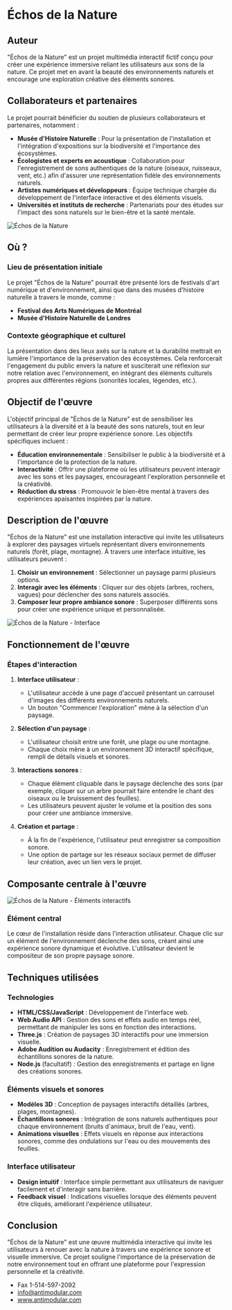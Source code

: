 # Échos de la Nature

## Auteur
"Échos de la Nature" est un projet multimédia interactif fictif conçu pour créer une expérience immersive reliant les utilisateurs aux sons de la nature. Ce projet met en avant la beauté des environnements naturels et encourage une exploration créative des éléments sonores.

## Collaborateurs et partenaires
Le projet pourrait bénéficier du soutien de plusieurs collaborateurs et partenaires, notamment :

- **Musée d'Histoire Naturelle** : Pour la présentation de l'installation et l'intégration d'expositions sur la biodiversité et l'importance des écosystèmes.
- **Écologistes et experts en acoustique** : Collaboration pour l'enregistrement de sons authentiques de la nature (oiseaux, ruisseaux, vent, etc.) afin d'assurer une représentation fidèle des environnements naturels.
- **Artistes numériques et développeurs** : Équipe technique chargée du développement de l'interface interactive et des éléments visuels.
- **Universités et instituts de recherche** : Partenariats pour des études sur l'impact des sons naturels sur le bien-être et la santé mentale.

![Échos de la Nature](image_url_placeholder)

## Où ?
### Lieu de présentation initiale
Le projet "Échos de la Nature" pourrait être présenté lors de festivals d'art numérique et d'environnement, ainsi que dans des musées d'histoire naturelle à travers le monde, comme :

- **Festival des Arts Numériques de Montréal**
- **Musée d'Histoire Naturelle de Londres**

### Contexte géographique et culturel
La présentation dans des lieux axés sur la nature et la durabilité mettrait en lumière l'importance de la préservation des écosystèmes. Cela renforcerait l'engagement du public envers la nature et susciterait une réflexion sur notre relation avec l'environnement, en intégrant des éléments culturels propres aux différentes régions (sonorités locales, légendes, etc.).

## Objectif de l'œuvre
L'objectif principal de "Échos de la Nature" est de sensibiliser les utilisateurs à la diversité et à la beauté des sons naturels, tout en leur permettant de créer leur propre expérience sonore. Les objectifs spécifiques incluent :

- **Éducation environnementale** : Sensibiliser le public à la biodiversité et à l'importance de la protection de la nature.
- **Interactivité** : Offrir une plateforme où les utilisateurs peuvent interagir avec les sons et les paysages, encourageant l'exploration personnelle et la créativité.
- **Réduction du stress** : Promouvoir le bien-être mental à travers des expériences apaisantes inspirées par la nature.

## Description de l'œuvre
"Échos de la Nature" est une installation interactive qui invite les utilisateurs à explorer des paysages virtuels représentant divers environnements naturels (forêt, plage, montagne). À travers une interface intuitive, les utilisateurs peuvent :

1. **Choisir un environnement** : Sélectionner un paysage parmi plusieurs options.
2. **Interagir avec les éléments** : Cliquer sur des objets (arbres, rochers, vagues) pour déclencher des sons naturels associés.
3. **Composer leur propre ambiance sonore** : Superposer différents sons pour créer une expérience unique et personnalisée.

![Échos de la Nature - Interface](image_url_placeholder)

## Fonctionnement de l'œuvre
### Étapes d'interaction
1. **Interface utilisateur** : 
   - L'utilisateur accède à une page d'accueil présentant un carrousel d'images des différents environnements naturels.
   - Un bouton "Commencer l'exploration" mène à la sélection d'un paysage.

2. **Sélection d'un paysage** :
   - L'utilisateur choisit entre une forêt, une plage ou une montagne.
   - Chaque choix mène à un environnement 3D interactif spécifique, rempli de détails visuels et sonores.

3. **Interactions sonores** :
   - Chaque élément cliquable dans le paysage déclenche des sons (par exemple, cliquer sur un arbre pourrait faire entendre le chant des oiseaux ou le bruissement des feuilles).
   - Les utilisateurs peuvent ajuster le volume et la position des sons pour créer une ambiance immersive.

4. **Création et partage** :
   - À la fin de l'expérience, l'utilisateur peut enregistrer sa composition sonore.
   - Une option de partage sur les réseaux sociaux permet de diffuser leur création, avec un lien vers le projet.

## Composante centrale à l'œuvre
![Échos de la Nature - Éléments interactifs](image_url_placeholder)

### Élément central
Le cœur de l'installation réside dans l'interaction utilisateur. Chaque clic sur un élément de l'environnement déclenche des sons, créant ainsi une expérience sonore dynamique et évolutive. L'utilisateur devient le compositeur de son propre paysage sonore.

## Techniques utilisées
### Technologies
- **HTML/CSS/JavaScript** : Développement de l'interface web.
- **Web Audio API** : Gestion des sons et effets audio en temps réel, permettant de manipuler les sons en fonction des interactions.
- **Three.js** : Création de paysages 3D interactifs pour une immersion visuelle.
- **Adobe Audition ou Audacity** : Enregistrement et édition des échantillons sonores de la nature.
- **Node.js** (facultatif) : Gestion des enregistrements et partage en ligne des créations sonores.

### Éléments visuels et sonores
- **Modèles 3D** : Conception de paysages interactifs détaillés (arbres, plages, montagnes).
- **Échantillons sonores** : Intégration de sons naturels authentiques pour chaque environnement (bruits d'animaux, bruit de l'eau, vent).
- **Animations visuelles** : Effets visuels en réponse aux interactions sonores, comme des ondulations sur l'eau ou des mouvements des feuilles.

### Interface utilisateur
- **Design intuitif** : Interface simple permettant aux utilisateurs de naviguer facilement et d'interagir sans barrière.
- **Feedback visuel** : Indications visuelles lorsque des éléments peuvent être cliqués, améliorant l'expérience utilisateur.

## Conclusion
"Échos de la Nature" est une œuvre multimédia interactive qui invite les utilisateurs à renouer avec la nature à travers une expérience sonore et visuelle immersive. Ce projet souligne l'importance de la préservation de notre environnement tout en offrant une plateforme pour l'expression personnelle et la créativité.

- Fax 1-514-597-2092
- info@antimodular.com
- www.antimodular.com


